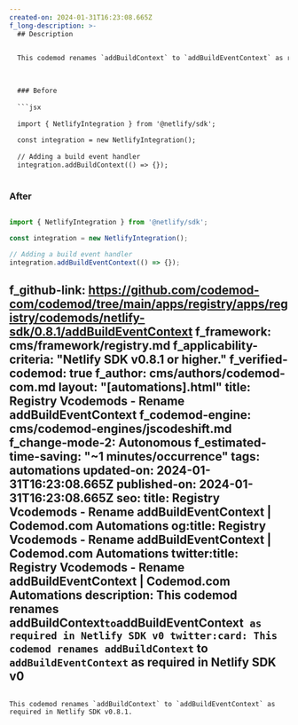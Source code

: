 ```yaml
---
created-on: 2024-01-31T16:23:08.665Z
f_long-description: >-
  ## Description
  

  This codemod renames `addBuildContext` to `addBuildEventContext` as required in Netlify SDK v0.8.1.
  

  
  ### Before
  
  ```jsx
  
  import { NetlifyIntegration } from '@netlify/sdk';
  
  const integration = new NetlifyIntegration();
  
  // Adding a build event handler
  integration.addBuildContext(() => {});
  
  ```
  
  ### After
  
  ```jsx
  
  import { NetlifyIntegration } from '@netlify/sdk';
  
  const integration = new NetlifyIntegration();
  
  // Adding a build event handler
  integration.addBuildEventContext(() => {});
  
  ```
f_github-link: https://github.com/codemod-com/codemod/tree/main/apps/registry/apps/registry/codemods/netlify-sdk/0.8.1/addBuildEventContext
f_framework: cms/framework/registry.md
f_applicability-criteria: "Netlify SDK v0.8.1 or higher."
f_verified-codemod: true
f_author: cms/authors/codemod-com.md
layout: "[automations].html"
title: Registry Vcodemods - Rename addBuildEventContext
f_codemod-engine: cms/codemod-engines/jscodeshift.md
f_change-mode-2: Autonomous
f_estimated-time-saving: "~1 minutes/occurrence"
tags: automations
updated-on: 2024-01-31T16:23:08.665Z
published-on: 2024-01-31T16:23:08.665Z
seo:
  title: Registry Vcodemods - Rename addBuildEventContext | Codemod.com Automations
  og:title: Registry Vcodemods - Rename addBuildEventContext | Codemod.com Automations
  twitter:title: Registry Vcodemods - Rename addBuildEventContext | Codemod.com Automations
  description: This codemod renames addBuildContext` to `addBuildEventContext` as required in Netlify SDK v0
  twitter:card: This codemod renames addBuildContext` to `addBuildEventContext` as required in Netlify SDK v0
---
```

This codemod renames `addBuildContext` to `addBuildEventContext` as required in Netlify SDK v0.8.1.